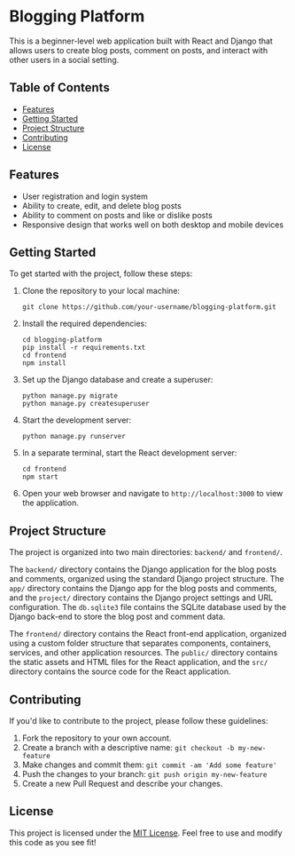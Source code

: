 # Blogging Platform

This is a beginner-level web application built with React and Django that allows users to create blog posts, comment on posts, and interact with other users in a social setting.

## Table of Contents

- [Features](#features)
- [Getting Started](#getting-started)
- [Project Structure](#project-structure)
- [Contributing](#contributing)
- [License](#license)

## Features

- User registration and login system
- Ability to create, edit, and delete blog posts
- Ability to comment on posts and like or dislike posts
- Responsive design that works well on both desktop and mobile devices

## Getting Started

To get started with the project, follow these steps:

1. Clone the repository to your local machine:
   ```
   git clone https://github.com/your-username/blogging-platform.git
   ```

2. Install the required dependencies:
   ```
   cd blogging-platform
   pip install -r requirements.txt
   cd frontend
   npm install
   ```

3. Set up the Django database and create a superuser:
   ```
   python manage.py migrate
   python manage.py createsuperuser
   ```

4. Start the development server:
   ```
   python manage.py runserver
   ```

5. In a separate terminal, start the React development server:
   ```
   cd frontend
   npm start
   ```

6. Open your web browser and navigate to `http://localhost:3000` to view the application.

## Project Structure

The project is organized into two main directories: `backend/` and `frontend/`.

The `backend/` directory contains the Django application for the blog posts and comments, organized using the standard Django project structure. The `app/` directory contains the Django app for the blog posts and comments, and the `project/` directory contains the Django project settings and URL configuration. The `db.sqlite3` file contains the SQLite database used by the Django back-end to store the blog post and comment data.

The `frontend/` directory contains the React front-end application, organized using a custom folder structure that separates components, containers, services, and other application resources. The `public/` directory contains the static assets and HTML files for the React application, and the `src/` directory contains the source code for the React application.

## Contributing

If you'd like to contribute to the project, please follow these guidelines:

1. Fork the repository to your own account.
2. Create a branch with a descriptive name: `git checkout -b my-new-feature`
3. Make changes and commit them: `git commit -am 'Add some feature'`
4. Push the changes to your branch: `git push origin my-new-feature`
5. Create a new Pull Request and describe your changes.

## License

This project is licensed under the [MIT License](LICENSE). Feel free to use and modify this code as you see fit!
